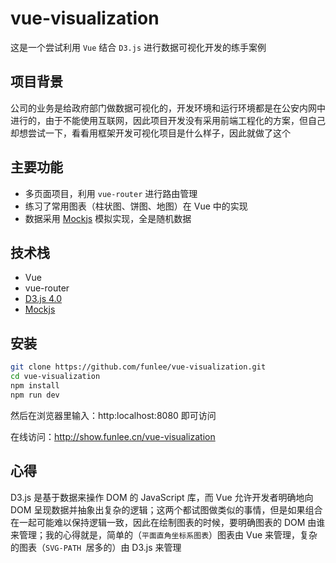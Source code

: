 vue-visualization
==================
这是一个尝试利用 `Vue` 结合 `D3.js` 进行数据可视化开发的练手案例

项目背景
--------
公司的业务是给政府部门做数据可视化的，开发环境和运行环境都是在公安内网中进行的，由于不能使用互联网，因此项目开发没有采用前端工程化的方案，但自己却想尝试一下，看看用框架开发可视化项目是什么样子，因此就做了这个   

主要功能
-------
* 多页面项目，利用 `vue-router` 进行路由管理
* 练习了常用图表（柱状图、饼图、地图）在 Vue 中的实现
* 数据采用 [Mockjs](http://mockjs.com/ "Mockjs") 模拟实现，全是随机数据

技术栈
------
* Vue
* vue-router
* [D3.js 4.0](https://d3js.org/ "D3js v4") 
* [Mockjs](http://mockjs.com/ "Mockjs")

安装
----
```bash
git clone https://github.com/funlee/vue-visualization.git
cd vue-visualization
npm install
npm run dev
```
然后在浏览器里输入：http:localhost:8080 即可访问

在线访问：http://show.funlee.cn/vue-visualization

心得
-----
D3.js 是基于数据来操作 DOM 的 JavaScript 库，而 Vue 允许开发者明确地向 DOM 呈现数据并抽象出复杂的逻辑；这两个都试图做类似的事情，但是如果组合在一起可能难以保持逻辑一致，因此在绘制图表的时候，要明确图表的 DOM 由谁来管理；我的心得就是，简单的（`平面直角坐标系图表`）图表由 Vue 来管理，复杂的图表（`SVG-PATH `居多的）由 D3.js 来管理


